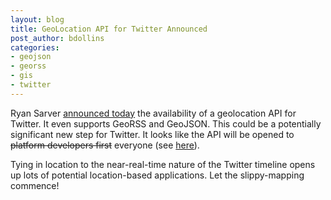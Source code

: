 ```yaml
---
layout: blog
title: GeoLocation API for Twitter Announced
post_author: bdollins
categories:
- geojson
- georss
- gis
- twitter
---
```


Ryan Sarver <a href="http://blog.twitter.com/2009/08/location-location-location.html">announced today</a> the availability of a geolocation API for Twitter. It even supports GeoRSS and GeoJSON. This could be a potentially significant new step for Twitter. It looks like the API will be opened to <del datetime="2009-08-20T23:50:17+00:00">platform developers first</del> everyone (see <a href="http://twitter.com/rsarver/statuses/3437734477">here</a>).

Tying in location to the near-real-time nature of the Twitter timeline opens up lots of potential location-based applications. Let the slippy-mapping commence!